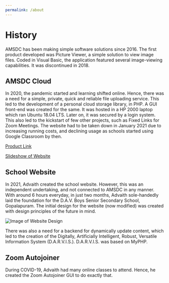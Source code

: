 ```yaml
---
permalink: /about
---
```


# History

AMSDC has been making simple software solutions since 2016. The first product developed was Picture Viewer, a simple solution to view image files. Coded in Visual Basic, the application featured several image-viewing capabilities. It was discontinued in 2018. 

## AMSDC Cloud
In 2020, the pandemic started and learning shifted online. Hence, there was a need for a simple, private, quick and reliable file uploading service. This led to the development of a personal cloud storage library, in PHP. A GUI front-end was created for the same. It was hosted in a HP 2000 laptop which ran Ubuntu 18.04 LTS. Later on, it was secured by a login system. This also led to the kickstart of few other projects, such as Fixed Links for Zoom Meetings. The website had to be taken down in January 2021 due to increasing running costs, and declining usage as schools started using Google Classroom by then.

[Product Link](https://advaith.pythonanywhere.com/amsdc/software/getDetails?productID=filechest)

[Slideshow of Website](https://1drv.ms/b/s!AjFV0x91NSt_k7dmHdpHs7dk3aLmQA?e=tsoO3n)

## School Website
In 2021, Advaith created the school website. However, this was an independent undertaking, and not connected to AMSDC in any manner. With around 6 hours everyday, in just two months, Advaith sole-handedly laid the foundation for the D.A.V. Boys Senior Secondary School, Gopalapuram. The initial design for the website (now modified) was created with design principles of the future in mind.

![Image of Website Design](https://dsm01pap001files.storage.live.com/y4mqYYvz8juxUlsZJS6x30pRNXnM9EyegVmKrOMd85CyMFMNvA174xmYg6h8BiIp8IXjIWVpmpIHjjWRvwEkv2PQ0eipgIOlQkYVawwnDC82m9HrELqPl8MONkmY2feM1OpmQW5b1Cm-0Q_k3qCHvJ6W044GC_TddI-TZhtfIpAMs0?width=1532&height=1741&cropmode=none)

There was also a need for a backend for dynamically update content, which led to the creation of the Digitally, Artificially Intelligent, Robust, Versatile Information System (D.A.R.V.I.S.). D.A.R.V.I.S. was based on MyPHP.

## Zoom Autojoiner
During COVID-19, Advaith had many online classes to attend. Hence, he created the Zoom Autojoiner GUI to do exactly that.
